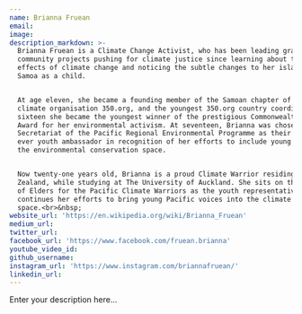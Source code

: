 ```yaml
---
name: Brianna Fruean
email:
image:
description_markdown: >-
  Brianna Fruean is a Climate Change Activist, who has been leading grassroots
  community projects pushing for climate justice since learning about the
  effects of climate change and noticing the subtle changes to her island of
  Samoa as a child.


  At age eleven, she became a founding member of the Samoan chapter of the
  climate organisation 350.org, and the youngest 350.org country coordinator. At
  sixteen she became the youngest winner of the prestigious Commonwealth Youth
  Award for her environmental activism. At seventeen, Brianna was chosen by the
  Secretariat of the Pacific Regional Environmental Programme as their first
  ever youth ambassador in recognition of her efforts to include young people in
  the environmental conservation space.


  Now twenty-one years old, Brianna is a proud Climate Warrior residing in New
  Zealand, while studying at The University of Auckland. She sits on the Council
  of Elders for the Pacific Climate Warriors as the youth representative and
  continues her efforts to bring young Pacific voices into the climate
  space.<br>&nbsp;
website_url: 'https://en.wikipedia.org/wiki/Brianna_Fruean'
medium_url:
twitter_url:
facebook_url: 'https://www.facebook.com/fruean.brianna'
youtube_video_id:
github_username:
instagram_url: 'https://www.instagram.com/briannafruean/'
linkedin_url:
---
```


Enter your description here...
